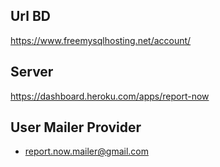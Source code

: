 ## Url BD
https://www.freemysqlhosting.net/account/

## Server
https://dashboard.heroku.com/apps/report-now

## User Mailer Provider
* report.now.mailer@gmail.com
